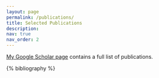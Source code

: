 ```yaml
---
layout: page
permalink: /publications/
title: Selected Publications
description:
nav: true
nav_order: 2
---
```


[My Google Scholar page](https://scholar.google.com/citations?user=C8sYLjMAAAAJ) contains a full list of publications.

<!-- _pages/publications.md -->

<!-- Bibsearch Feature -->

<!-- {% include bib_search.liquid %} -->

<div class="publications">

{% bibliography %}

</div>
